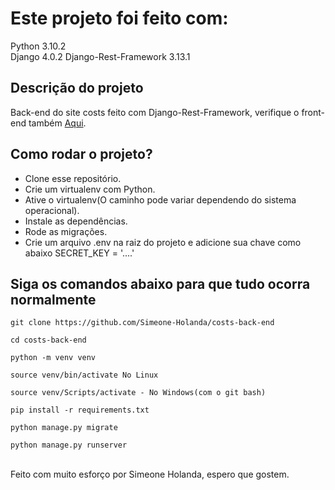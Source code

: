 
# Este projeto foi feito com:
Python 3.10.2 <br>
Django 4.0.2
Django-Rest-Framework 3.13.1

## Descrição do projeto
 Back-end do site costs feito com Django-Rest-Framework, verifique o front-end também <a href="https://github.com/Simeone-Holanda/costs-front-end">Aqui</a>. 

## Como rodar o projeto?

- Clone esse repositório. <br>
- Crie um virtualenv com Python.<br>
- Ative o virtualenv(O caminho pode variar dependendo do sistema operacional).<br>
- Instale as dependências.<br>
- Rode as migrações.<br>
- Crie um arquivo .env na raiz do projeto e adicione sua chave como abaixo
  SECRET_KEY = '....'

## Siga os comandos abaixo para que tudo ocorra normalmente

    git clone https://github.com/Simeone-Holanda/costs-back-end 

    cd costs-back-end

    python -m venv venv

    source venv/bin/activate No Linux

    source venv/Scripts/activate - No Windows(com o git bash)

    pip install -r requirements.txt 

    python manage.py migrate 

    python manage.py runserver 

<br>
Feito com muito esforço por Simeone Holanda, espero que gostem. 
